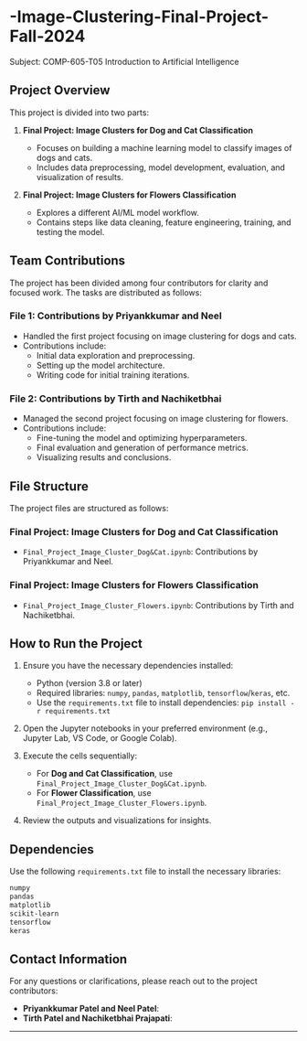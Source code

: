 # -Image-Clustering-Final-Project-Fall-2024
Subject: COMP-605-T05 Introduction to Artificial Intelligence

## Project Overview
This project is divided into two parts:

1. **Final Project: Image Clusters  for Dog and Cat Classification**
   - Focuses on building a machine learning model to classify images of dogs and cats.
   - Includes data preprocessing, model development, evaluation, and visualization of results.

2. **Final Project: Image Clusters  for Flowers Classification**
   - Explores a different AI/ML model workflow.
   - Contains steps like data cleaning, feature engineering, training, and testing the model.

## Team Contributions

The project has been divided among four contributors for clarity and focused work. The tasks are distributed as follows:

### File 1: Contributions by Priyankkumar and Neel
- Handled the first project focusing on image clustering for dogs and cats.
- Contributions include:
  - Initial data exploration and preprocessing.
  - Setting up the model architecture.
  - Writing code for initial training iterations.

### File 2: Contributions by Tirth and Nachiketbhai
- Managed the second project focusing on image clustering for flowers.
- Contributions include:
  - Fine-tuning the model and optimizing hyperparameters.
  - Final evaluation and generation of performance metrics.
  - Visualizing results and conclusions.

## File Structure

The project files are structured as follows:

### Final Project: Image Clusters  for Dog and Cat Classification
- `Final_Project_Image_Cluster_Dog&Cat.ipynb`: Contributions by Priyankkumar and Neel.

### Final Project: Image Clusters for Flowers Classification
- `Final_Project_Image_Cluster_Flowers.ipynb`: Contributions by Tirth and Nachiketbhai.

## How to Run the Project

1. Ensure you have the necessary dependencies installed:
   - Python (version 3.8 or later)
   - Required libraries: `numpy`, `pandas`, `matplotlib`, `tensorflow`/`keras`, etc.
   - Use the `requirements.txt` file to install dependencies: `pip install -r requirements.txt`

2. Open the Jupyter notebooks in your preferred environment (e.g., Jupyter Lab, VS Code, or Google Colab).

3. Execute the cells sequentially:
   - For **Dog and Cat Classification**, use `Final_Project_Image_Cluster_Dog&Cat.ipynb`.
   - For **Flower Classification**, use `Final_Project_Image_Cluster_Flowers.ipynb`.

4. Review the outputs and visualizations for insights.

## Dependencies

Use the following `requirements.txt` file to install the necessary libraries:

```txt
numpy
pandas
matplotlib
scikit-learn
tensorflow
keras
```

## Contact Information

For any questions or clarifications, please reach out to the project contributors:

- **Priyankkumar Patel and Neel Patel**: 
- **Tirth Patel and Nachiketbhai Prajapati**: 

---


